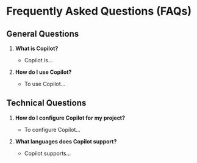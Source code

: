 # Frequently Asked Questions (FAQs)

## General Questions
1. **What is Copilot?**
   - Copilot is...

2. **How do I use Copilot?**
   - To use Copilot...

## Technical Questions
1. **How do I configure Copilot for my project?**
   - To configure Copilot...

2. **What languages does Copilot support?**
   - Copilot supports...
